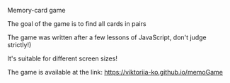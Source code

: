 Memory-card game

The goal of the game is to find all cards in pairs

The game was written after a few lessons of JavaScript, don't judge strictly!)

It's suitable for different screen sizes!

The game is available at the link: https://viktoriia-ko.github.io/memoGame
